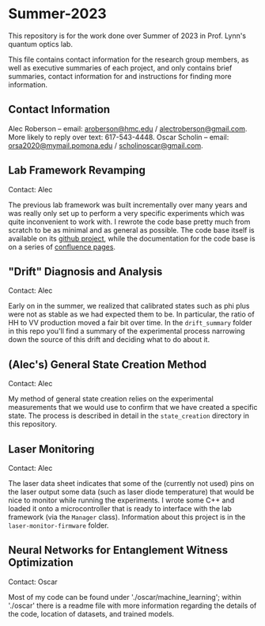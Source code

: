 # Summer-2023
This repository is for the work done over Summer of 2023 in Prof. Lynn's quantum optics lab.

This file contains contact information for the research group members, as well as executive summaries of each project, and only contains brief summaries, contact information for  and instructions for finding more information.

## Contact Information

Alec Roberson – email: aroberson@hmc.edu / alectroberson@gmail.com. More likely to reply over text: 617-543-4448.
Oscar Scholin – email: orsa2020@mymail.pomona.edu / scholinoscar@gmail.com.

## Lab Framework Revamping

Contact: Alec

The previous lab framework was built incrementally over many years and was really only set up to perform a very specific experiments which was quite inconvenient to work with. I rewrote the code base pretty much from scratch to be as minimal and as general as possible. The code base itself is available on its [github project](https://github.com/Lynn-Quantum-Optics/lab_framework), while the documentation for the code base is on a series of [confluence pages](https://alecroberson.atlassian.net/wiki/spaces/RESEARCH/pages/327738/Automated+Lab+Framework).

## "Drift" Diagnosis and Analysis

Contact: Alec

Early on in the summer, we realized that calibrated states such as phi plus were not as stable as we had expected them to be. In particular, the ratio of HH to VV production moved a fair bit over time. In the `drift_summary` folder in this repo you'll find a summary of the experimental process narrowing down the source of this drift and deciding what to do about it.

## (Alec's) General State Creation Method

Contact: Alec

My method of general state creation relies on the experimental measurements that we would use to confirm that we have created a specific state. The process is described in detail in the `state_creation` directory in this repository.

## Laser Monitoring

Contact: Alec

The laser data sheet indicates that some of the (currently not used) pins on the laser output some data (such as laser diode temperature) that would be nice to monitor while running the experiments. I wrote some C++ and loaded it onto a microcontroller that is ready to interface with the lab framework (via the `Manager` class). Information about this project is in the `laser-monitor-firmware` folder.

## Neural Networks for Entanglement Witness Optimization

Contact: Oscar

Most of my code can be found under './oscar/machine_learning'; within './oscar' there is a readme file with more information regarding the details of the code, location of datasets, and trained models.
